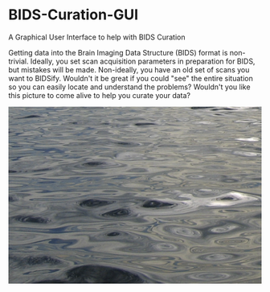 # BIDS-Curation-GUI
A Graphical User Interface to help with BIDS Curation

Getting data into the Brain Imaging Data Structure (BIDS) format is non-trivial.  Ideally, you set scan acquisition parameters in preparation for BIDS, but mistakes will be made.  Non-ideally, you have an old set of scans you want to BIDSify.  Wouldn't it be great if you could "see" the entire situation so you can easily locate and understand the problems?  Wouldn't you like this picture to come alive to help you curate your data?

![DICOM folders to BIDS hierarchy](img/water.png)
